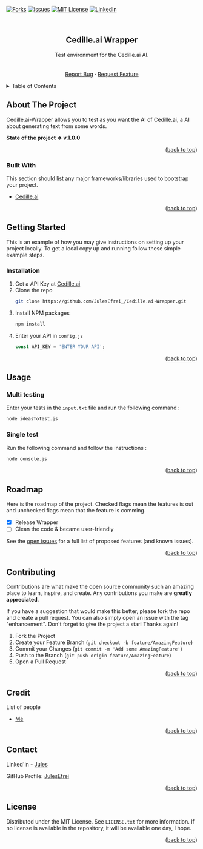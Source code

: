 <div id="top"></div>

<!-- [![Contributors][contributors-shield]][contributors-url] -->
<!-- [![Stargazers][stars-shield]][stars-url] -->
[![Forks][forks-shield]][forks-url]
[![Issues][issues-shield]][issues-url]
[![MIT License][license-shield]][license-url]
[![LinkedIn][linkedin-shield]][linkedin-url]



<!-- PROJECT LOGO -->
<br />
<div align="center">
  
  <!-- <img src="images/logo.png" alt="Logo" width="80" height="80" /> -->
  <!-- https://drive.google.com/uc?export=view&id=      => Google drive Link -->

  <h2 align="center">Cedille.ai Wrapper</h2>

  <p align="center">
    Test environment for the Cedille.ai AI.
    <br />
    <!-- <a href="https://github.com/JulesEfrei/Cedille.ai-Wrapper"><strong>Explore the docs</strong></a> -->
    <br />
    <br />
    <!-- <a href="https://github.com/JulesEfrei/Cedille.ai-Wrapper">View Demo</a>
    · -->
    <a href="https://github.com/JulesEfrei/Cedille.ai-Wrapper/issues">Report Bug</a>
    ·
    <a href="https://github.com/JulesEfrei/Cedille.ai-Wrapper/pulls">Request Feature</a>
  </p>
</div>



<!-- TABLE OF CONTENTS -->
<details>
  <summary>Table of Contents</summary>
  <ol>
    <li>
      <a href="#about-the-project">About The Project</a>
      <ul>
        <li><a href="#built-with">Built With</a></li>
      </ul>
    </li>
    <li>
      <a href="#getting-started">Getting Started</a>
      <ul>
        <li><a href="#installation">Installation</a></li>
      </ul>
    </li>
    <li><a href="#usage">Usage</a></li>
    <li><a href="#roadmap">Roadmap / Features</a></li>
    <li><a href="#contributing">Contributing</a></li>
    <li><a href="#license">License</a></li>
    <li><a href="#contact">Contact</a></li>
    <li><a href="#credit">Credit</a></li>
  </ol>
</details>



<!-- ABOUT THE PROJECT -->
## About The Project

<!-- [![Product Name Screen Shot][product-screenshot]](https://example.com) -->

Cedille.ai-Wrapper allows you to test as you want the AI of Cedille.ai, a AI about generating text from some words.

**State of the project => v.1.0.0**


<p align="right">(<a href="#top">back to top</a>)</p>



### Built With

This section should list any major frameworks/libraries used to bootstrap your project.

* [Cedille.ai](https://cedille.ai)

<p align="right">(<a href="#top">back to top</a>)</p>



<!-- GETTING STARTED -->
## Getting Started

This is an example of how you may give instructions on setting up your project locally.
To get a local copy up and running follow these simple example steps.


### Installation

1. Get a API Key at [Cedille.ai](https://cedille.ai/api)
2. Clone the repo
   ```sh
   git clone https://github.com/JulesEfrei_/Cedille.ai-Wrapper.git
   ```
3. Install NPM packages
   ```sh
   npm install
   ```
4. Enter your API in `config.js`
   ```js
   const API_KEY = 'ENTER YOUR API';
   ```

<p align="right">(<a href="#top">back to top</a>)</p>



<!-- USAGE EXAMPLES -->
## Usage

### Multi testing

Enter your tests in the `input.txt` file and run the following command :

```sh
node ideasToTest.js
```

### Single test

Run the following command and follow the instructions :

```sh
node console.js
```


<!-- _For more examples, please refer to the [Documentation](https://example.com)_ -->

<p align="right">(<a href="#top">back to top</a>)</p>



<!-- ROADMAP -->
## Roadmap

Here is the roadmap of the project. Checked flags mean the features is out and unchecked flags mean that the feature is comming.

- [x] Release Wrapper
- [ ] Clean the code & became user-friendly

See the [open issues](https://github.com/JulesEfrei/Cedille.ai-Wrapper/issues) for a full list of proposed features (and known issues).

<p align="right">(<a href="#top">back to top</a>)</p>



<!-- CONTRIBUTING -->
## Contributing

Contributions are what make the open source community such an amazing place to learn, inspire, and create. Any contributions you make are **greatly appreciated**.

If you have a suggestion that would make this better, please fork the repo and create a pull request. You can also simply open an issue with the tag "enhancement".
Don't forget to give the project a star! Thanks again!

1. Fork the Project
2. Create your Feature Branch (`git checkout -b feature/AmazingFeature`)
3. Commit your Changes (`git commit -m 'Add some AmazingFeature'`)
4. Push to the Branch (`git push origin feature/AmazingFeature`)
5. Open a Pull Request

<p align="right">(<a href="#top">back to top</a>)</p>



<!-- Credit -->
## Credit

List of people

* [Me](https://github.com/JulesEfrei)

<p align="right">(<a href="#top">back to top</a>)</p>



<!-- CONTACT -->
## Contact

Linked'in - [Jules](https://www.linkedin.com/in/jules-bruzeau/)

GitHub Profile: [JulesEfrei](https://github.com/JulesEfrei/)

<p align="right">(<a href="#top">back to top</a>)</p>



<!-- LICENSE -->
## License

Distributed under the MIT License. See `LICENSE.txt` for more information. If no license is available in the repository, it will be available one day, I hope.

<p align="right">(<a href="#top">back to top</a>)</p>






<!-- MARKDOWN LINKS & IMAGES -->
<!-- [contributors-shield]: https://img.shields.io/github/contributors/JulesEfrei/Cedille.ai-Wrapper.svg?style=for-the-badge
[contributors-url]: https://github.com/JulesEfrei/Cedille.ai-Wrapper/graphs/contributors -->
<!-- [stars-shield]: https://img.shields.io/github/stars/JulesEfrei/Cedille.ai-Wrapper.svg?style=for-the-badge
[stars-url]: https://github.com/JulesEfrei/Cedille.ai-Wrapper/stargazers -->
[forks-shield]: https://img.shields.io/github/forks/JulesEfrei/Cedille.ai-Wrapper.svg?style=for-the-badge
[forks-url]: https://github.com/JulesEfrei/Cedille.ai-Wrapper/network/members
[issues-shield]: https://img.shields.io/github/issues/JulesEfrei/Cedille.ai-Wrapper.svg?style=for-the-badge
[issues-url]: https://github.com/JulesEfrei/Cedille.ai-Wrapper/issues
[license-shield]: https://img.shields.io/github/license/JulesEfrei/Cedille.ai-Wrapper.svg?style=for-the-badge
[license-url]: https://github.com/JulesEfrei/Cedille.ai-Wrapper/blob/master/LICENSE
[linkedin-shield]: https://img.shields.io/badge/-LinkedIn-black.svg?style=for-the-badge&logo=linkedin&colorB=555
[linkedin-url]: https://www.linkedin.com/in/jules-bruzeau/
[product-screenshot]: images/screenshot.png